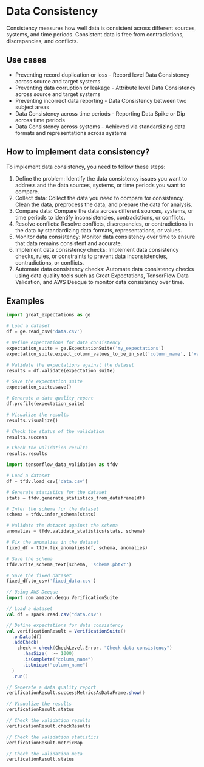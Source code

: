 # Data Consistency

Consistency measures how well data is consistent across different sources, systems, and time periods. Consistent data is free from contradictions, discrepancies, and conflicts.

## Use cases

* Preventing record duplication or loss - Record level Data Consistency across source and target systems
* Preventing data corruption or leakage - Attribute level Data Consistency across source and target systems
* Preventing incorrect data reporting - Data Consistency between two subject areas
* Data Consistency across time periods - Reporting Data Spike or Dip across time periods
* Data Consistency across systems - Achieved via standardizing data formats and representations across systems

## How to implement data consistency?

To implement data consistency, you need to follow these steps:

1. Define the problem: Identify the data consistency issues you want to address and the data sources, systems, or time periods you want to compare.
2. Collect data: Collect the data you need to compare for consistency. Clean the data, preprocess the data, and prepare the data for analysis.
3. Compare data: Compare the data across different sources, systems, or time periods to identify inconsistencies, contradictions, or conflicts.
4. Resolve conflicts: Resolve conflicts, discrepancies, or contradictions in the data by standardizing data formats, representations, or values.
5. Monitor data consistency: Monitor data consistency over time to ensure that data remains consistent and accurate.
6. Implement data consistency checks: Implement data consistency checks, rules, or constraints to prevent data inconsistencies, contradictions, or conflicts.
7. Automate data consistency checks: Automate data consistency checks using data quality tools such as Great Expectations, TensorFlow Data Validation, and AWS Deeque to monitor data consistency over time.

## Examples

```python
import great_expectations as ge

# Load a dataset
df = ge.read_csv('data.csv')

# Define expectations for data consistency
expectation_suite = ge.ExpectationSuite('my_expectations')
expectation_suite.expect_column_values_to_be_in_set('column_name', ['value1', 'value2', 'value3'])

# Validate the expectations against the dataset
results = df.validate(expectation_suite)

# Save the expectation suite
expectation_suite.save()

# Generate a data quality report
df.profile(expectation_suite)

# Visualize the results
results.visualize()

# Check the status of the validation
results.success

# Check the validation results
results.results
```

```python
import tensorflow_data_validation as tfdv

# Load a dataset
df = tfdv.load_csv('data.csv')

# Generate statistics for the dataset
stats = tfdv.generate_statistics_from_dataframe(df)

# Infer the schema for the dataset
schema = tfdv.infer_schema(stats)

# Validate the dataset against the schema
anomalies = tfdv.validate_statistics(stats, schema)

# Fix the anomalies in the dataset
fixed_df = tfdv.fix_anomalies(df, schema, anomalies)

# Save the schema
tfdv.write_schema_text(schema, 'schema.pbtxt')

# Save the fixed dataset
fixed_df.to_csv('fixed_data.csv')
```

```scala
// Using AWS Deeque
import com.amazon.deequ.VerificationSuite

// Load a dataset
val df = spark.read.csv("data.csv")

// Define expectations for data consistency
val verificationResult = VerificationSuite()
  .onData(df)
  .addCheck(
    check = check(CheckLevel.Error, "Check data consistency")
      .hasSize(_ >= 1000)
      .isComplete("column_name")
      .isUnique("column_name")
  )
  .run()

// Generate a data quality report
verificationResult.successMetricsAsDataFrame.show()

// Visualize the results
verificationResult.status

// Check the validation results
verificationResult.checkResults

// Check the validation statistics
verificationResult.metricMap

// Check the validation meta
verificationResult.status
```
